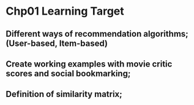# Chp01 Learning Target

## Different ways of recommendation algorithms;(User-based, Item-based)
## Create working examples with movie critic scores and social bookmarking;
## Definition of similarity matrix;
